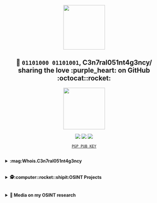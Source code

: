 <p align="center"> <img width="133" height="142" src="https://user-images.githubusercontent.com/104733166/166289983-f754d266-231d-4e2f-ac44-b205c0f54631.gif"/>
<h2 align="center">👋 <code>01101000 01101001</code>, C3n7ral051nt4g3ncy/ sharing the love :purple_heart: on GitHub :octocat::rocket:</h2>

<p align="center"> <img width="133" height="133" src="https://user-images.githubusercontent.com/104733166/166234495-193759cd-1808-4fb9-ac4c-2cbad1d54517.gif"></p>

<p align="center">
<a href="https://keybase.io/osint_intel"><img src="https://img.shields.io/keybase/pgp/osint_intel?label=Keybase&logo=Keybase&logoColor=orange&style=for-the-badge"/></a>
<a href="https://twitter.com/OSINT_Tactical"><img src="https://img.shields.io/twitter/follow/OSINT_Tactical?label=%40OSINT_Tactical&logo=Twitter&logoColor=blu&style=for-the-badge"/></a>
<a href="https://github.com/C3n7ral051nt4g3ncy/"><img src="https://img.shields.io/github/followers/C3n7ral051nt4g3ncy?label=C3n7ral051nt4g3ncy&logo=Github&style=for-the-badge"/></a> </p>
<p align="center"><a href="https://keybase.io/osint_intel/pgp_keys.asc"><code>PGP PUB KEY</code></a> </p>
<br>

<!-- Whois.COA -->
<details>
<summary><b> :mag:Whois.C3n7ral051nt4g3ncy</b></summary><p>
<img align="right" width="233" height="233"  src="https://user-images.githubusercontent.com/104733166/166296936-0dd0d432-4d6a-42ab-9000-189cebfbceff.png" />
      
<blockquote>
ƚɘᴎɒ|q ɘʜƚ ƚᴎiꙅo
  
<br><ul style="list-style-type:disc;">
<li>:fire:Passionate about: OSINT | SOCMINT | IMINT | GEOINT | HUMINT | CYBER | DARK WEB | CRYPTOCURRENCY & NFT | PYTHON | OPSEC :lock: </li>
<li>👨‍🏫 OSINT Trainer</li>
<li>🏴The OSINTion Black Badge</li>
<li>🥈Trace Labs OSINT Search Party CTF 2022.03 Silver Badge</li>
<li>Ⓗ Hacktoria Hall of Fame</li>
<li> :fr: OSINT-FR Hall of Fame
</ul>  
</blockquote>
  
</p>
</details>
  
<br>
<br>
<!-- OSINT Projects -->
<details>
<summary><b>🕵️‍:computer::rocket::shipit:OSINT Projects </b></summary>
<p>
       
<img align="right" width="233" height="142" src="https://user-images.githubusercontent.com/104733166/166296712-c4af8377-2437-4882-94c7-17c80f011d27.gif"/>
      
      
<!-- OSINT-PROJECT-LIST:START -->
- [OSINT INCEPTION 🚀 - start.me of the best start.me OSINT work](https://start.me/p/Pwy0X4/osint-inception)
- [GOOGLE CSE 🇬 - Google Custom Search Engine of the top start.me resources](https://start.me/p/Pwy0X4/osint-inception)
- [FACIAL RECOGNITION 👤 - Tracking Military personnel with facial recognition](https://twitter.com/OSINT_Tactical/status/1498694266754899978)
<!-- OSINT-PROJECT-LIST:END --></p>
</details>
<br>
<!-- Media --> <br>
<details>
<summary><b>📰 Media on my OSINT research </b></summary>
<p>
            
<img align='right' width='233' src="https://user-images.githubusercontent.com/104733166/166305603-6920f75a-94fd-45f5-9153-b0cfd4a9baca.gif"/>

<!--MEDIA:START-->
     
<a href="https://www.wired.com/story/facial-recognition-identify-russian-soldiers"> WIRED: Online Sleuths Are Using Face Recognition to ID Russian Soldiers 🇺🇸</a>
      
<a href="https://www.washingtonexaminer.com/news/identities-of-russian-soldiers-revealed-through-facial-recognition-technology"> Washington Examiner Article 🇺🇸</a>
      
<a href="https://www.nextinpact.com/article/68616/la-reconnaissance-faciale-pour-combattre-guerre-en-ukraine"> La Reconnaissance Faciale pour combattre la guerre en Ukraine/ French Article writen by @ManHack 🇫🇷 <a/>
      
<a href="https://as.com/diarioas/2022/03/06/actualidad/1646582802_197827.html"> Spanish Article 🇪🇸</a>
      
<a href="https://www.niusdiario.es/ciencia-y-tecnologia/tecnologia/inteligencia-militar-alcance-prolifera-invasion-osint_18_3291497041.html"> Spanish Article 🇪🇸</a>
  
<a href="https://news.sina.cn/gn/2022-03-28/detail-imcwiwss8541952.d.html"> Chinese article 🇨🇳 <a/>
<!--MEDIA:END-->



<!---
C3n7ral051nt4g3ncy/C3n7ral051nt4g3ncy is a ✨ special ✨ repository because its `README.md` (this file) appears on your GitHub profile.
You can click the Preview link to take a look at your changes.
--->
